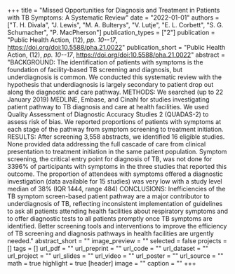 +++
title = "Missed Opportunities for Diagnosis and Treatment in Patients with TB Symptoms: A Systematic Review"
date = "2022-01-01"
authors = ["T. H. Divala", "J. Lewis", "M. A. Bulterys", "V. Lutje", "E. L. Corbett", "S. G. Schumacher", "P. MacPherson"]
publication_types = ["2"]
publication = "Public Health Action, (12), _pp. 10--17_, https://doi.org/doi:10.5588/pha.21.0022"
publication_short = "Public Health Action, (12), _pp. 10--17_, https://doi.org/doi:10.5588/pha.21.0022"
abstract = "BACKGROUND: The identification of patients with symptoms is the foundation of facility-based TB screening and diagnosis, but underdiagnosis is common. We conducted this systematic review with the hypothesis that underdiagnosis is largely secondary to patient drop out along the diagnostic and care pathway. METHODS: We searched (up to 22 January 2019) MEDLINE, Embase, and Cinahl for studies investigating patient pathway to TB diagnosis and care at health facilities. We used Quality Assessment of Diagnostic Accuracy Studies 2 (QUADAS-2) to assess risk of bias. We reported proportions of patients with symptoms at each stage of the pathway from symptom screening to treatment initiation. RESULTS: After screening 3,558 abstracts, we identified 16 eligible studies. None provided data addressing the full cascade of care from clinical presentation to treatment initiation in the same patient population. Symptom screening, the critical entry point for diagnosis of TB, was not done for 3396\% of participants with symptoms in the three studies that reported this outcome. The proportion of attendees with symptoms offered a diagnostic investigation (data available for 15 studies) was very low with a study level median of 38\% (IQR 1444, range 484) CONCLUSIONS: Inefficiencies of the TB symptom screen-based patient pathway are a major contributor to underdiagnosis of TB, reflecting inconsistent implementation of guidelines to ask all patients attending health facilities about respiratory symptoms and to offer diagnostic tests to all patients promptly once TB symptoms are identified. Better screening tools and interventions to improve the efficiency of TB screening and diagnosis pathways in health facilities are urgently needed."
abstract_short = ""
image_preview = ""
selected = false
projects = []
tags = []
url_pdf = ""
url_preprint = ""
url_code = ""
url_dataset = ""
url_project = ""
url_slides = ""
url_video = ""
url_poster = ""
url_source = ""
math = true
highlight = true
[header]
image = ""
caption = ""
+++
